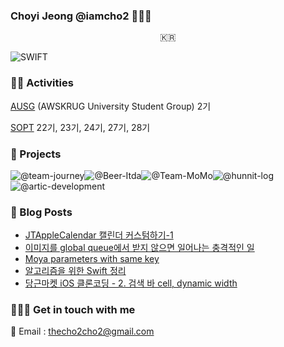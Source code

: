 ### Choyi Jeong @iamcho2 👩🏻‍💻



<p align="center">
  <samp>
    🇰🇷 <br> 
  </samp>
</p>



![SWIFT](https://img.shields.io/static/v1?style=for-the-badge&logo=swift&message=SWIFT&label=&color=FA7343&labelColor=000000) 

### 🏄‍♂️ Activities  

[AUSG](ausg.me) (AWSKRUG University Student Group) 2기 

[SOPT](http://sopt.org/wp/) 22기, 23기, 24기, 27기, 28기

### 🎱 Projects

![@team-journey](https://avatars.githubusercontent.com/u/86547407?s=60&v=4)![@Beer-Itda](https://avatars.githubusercontent.com/u/83107553?s=60&v=4)![@Team-MoMo](https://avatars.githubusercontent.com/u/76675249?s=60&v=4)![@hunnit-log](https://avatars.githubusercontent.com/u/74134192?s=60&v=4)![@artic-development](https://avatars.githubusercontent.com/u/52156026?s=60&v=4)

### 🍋 Blog Posts
<!-- BLOG-POST-LIST:START -->
- [JTAppleCalendar 캘린더 커스텀하기-1](https://iamcho2.github.io/2021/08/10/custom-calendar-with-JTAC)
- [이미지를 global queue에서 받지 않으면 일어나는 충격적인 일](https://iamcho2.github.io/2021/08/05/fetch-image-in-global-queue)
- [Moya parameters with same key](https://iamcho2.github.io/2021/08/04/moya-parameters-with-same-key)
- [알고리즘을 위한 Swift 정리](https://iamcho2.github.io/2021/08/02/swift-for-algorithm)
- [당근마켓 iOS 클론코딩 - 2. 검색 바 cell, dynamic width](https://iamcho2.github.io/2021/07/30/karrot-2-searchbar-cell)
<!-- BLOG-POST-LIST:END -->

### 🏄🏻‍♀️ Get in touch with me

📧 Email : thecho2cho2@gmail.com

